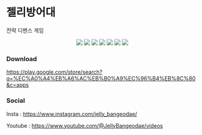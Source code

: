 # 젤리방어대 

전략 디펜스 게임

<p align="center">
<img src="https://github.com/rohyunsang/Jelly-Defense/assets/82229769/d91710ce-32e5-4f96-9a4d-68226960d66e">
<img src="https://github.com/rohyunsang/Jelly-Defense/assets/82229769/d32f70e4-4afd-41f2-b77b-60ccee18c14e">
<img src="https://github.com/rohyunsang/Jelly-Defense/assets/82229769/79630612-eea6-4268-9c61-dfd02f4b47fc">
<img src="https://github.com/rohyunsang/Jelly-Defense/assets/82229769/7a45ec98-984e-4ee9-9129-d55a0a763ac0">
<img src="https://github.com/rohyunsang/Jelly-Defense/assets/82229769/e3459a67-ab09-4cd8-8eb9-849cc3cfab2c">
<img src="https://github.com/rohyunsang/Jelly-Defense/assets/82229769/dd8ad572-ef64-4156-a1d6-a041f29ea516">
<img src="https://github.com/rohyunsang/Jelly-Defense/assets/82229769/f416f8ec-5e82-44d0-8894-a257e1e2cb02">
</p>


### Download 
https://play.google.com/store/search?q=%EC%A0%A4%EB%A6%AC%EB%B0%A9%EC%96%B4%EB%8C%80&c=apps

### Social
Insta : 
https://www.instagram.com/jelly_bangeodae/

Youtube : 
https://www.youtube.com/@JellyBangeodae/videos

